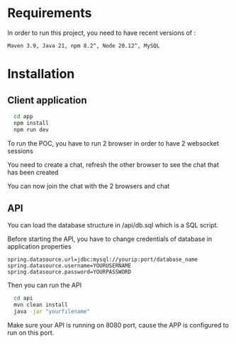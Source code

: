 
# Requirements

In order to run this project, you need to have recent versions of :

```
Maven 3.9, Java 21, npm 8.2^, Node 20.12^, MySQL
```

# Installation

## Client application

```bash
  cd app
  npm install
  npm run dev
```

To run the POC, you have to run 2 browser in order to have 2 websocket sessions

You need to create a chat, refresh the other browser to see the chat that has been created

You can now join the chat with the 2 browsers and chat

## API 

You can load the database structure in /api/db.sql which is a SQL script.

Before starting the API, you have to change credentials of database in application properties

```
spring.datasource.url=jdbc:mysql://yourip:port/database_name
spring.datasource.username=YOURUSERNAME
spring.datasource.password=YOURPASSWORD
```

Then you can run the API

```bash
  cd api
  mvn clean install
  java -jar "yourfilename"
```
Make sure your API is running on 8080 port, cause the APP is configured to run on this port.
